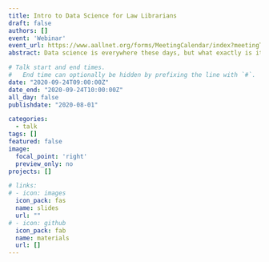```yaml
---
title: Intro to Data Science for Law Librarians
draft: false
authors: []
event: 'Webinar'
event_url: https://www.aallnet.org/forms/MeetingCalendar/index?meetingType=Webinar
abstract: Data science is everywhere these days, but what exactly is it? How do you "do data science"? Is it something law librarians could or should learn? What relationship, if any, is there between data science and artificial intelligence? Is data science only for Big Data? As individuals, we are consumers of data science in all aspects of our lives and our profession lives are no different. This session will explain what data science is, how it is done and how it relates to hot topics Big Data and Artificial Intelligence. Attendees will understand how data science is relevant to their jobs--how it is used in empirical legal research, to optimize the business of law, and that it underpins current legal research products. Resources for learning data science skills will be included.

# Talk start and end times.
#   End time can optionally be hidden by prefixing the line with `#`.
date: "2020-09-24T09:00:00Z"
date_end: "2020-09-24T10:00:00Z"
all_day: false
publishdate: "2020-08-01"

categories:
  - talk
tags: []
featured: false
image:
  focal_point: 'right'
  preview_only: no
projects: []

# links:
# - icon: images
  icon_pack: fas
  name: slides
  url: ""
# - icon: github
  icon_pack: fab
  name: materials
  url: []
---
```

